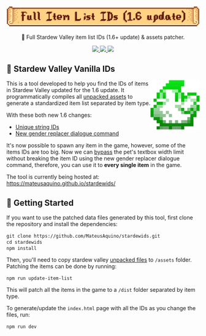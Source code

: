 <h1 align="center">
    <img width="600" src="images/header.png" align="center"></img>
</h1>
<p align="center">🐣 Full Stardew Valley item list IDs (1.6+ update) & assets patcher.</p>

<p align="center">
  <a aria-label="Node version" href="https://github.com/nodejs/node/releases/tag/v20.11.1">
    <img src="https://img.shields.io/badge/nodejs-20.11.1-success?logo=Node.js"></img>
  </a>
  <a aria-label="Pug version" href="https://github.com/pugjs/pug/releases/tag/pug%403.0.2">
    <img src="https://img.shields.io/badge/pug-3.0.2-success?logo=Pug"></img>
  </a>
  <img src="https://visitor-badge.laobi.icu/badge?page_id=mateusaquino.stardewids&format=true&right_color=%2304AA6D"></img>
</p>

## 🐓 Stardew Valley Vanilla IDs

<p align="left">
  <a target="_blank" href="https://mateusaquino.github.io/stardewids/"><img width="128px" alt="Logo" title="Logo" align="right" src="favicon/icon_128px.png"/></a>
</p>

This is a tool developed to help you find the IDs of items in Stardew Valley updated for the 1.6 update. It programmatically compiles all [unpacked assets](https://github.com/Pathoschild/StardewXnbHack) to generate a standardized item list separated by item type.

With these both new 1.6 changes:

- [Unique string IDs](https://stardewvalleywiki.com/Modding:Migrate_to_Stardew_Valley_1.6#Unique_string_IDs)
- [New gender replacer dialogue command](https://stardewvalleywiki.com/Modding:Migrate_to_Stardew_Valley_1.6#:~:text=Added%20new%20dialogue%20commands,male%20or%20female)

It's now possible to spawn any item in the game, however, some of the items IDs are too big. Now we can [bypass](https://www.reddit.com/r/StardewValley/comments/12hec5j/item_code_name_limit_bypass/) the pet's textbox width limit without breaking the item ID using the new gender replacer dialogue command, therefore, you can use it to **every single item** in the game.

The tool is currently being hosted at: https://mateusaquino.github.io/stardewids/

## 🚀 Getting Started

If you want to use the patched data files generated by this tool, first clone the repository and install the dependencies:

```nginx
git clone https://github.com/MateusAquino/stardewids.git
cd stardewids
npm install
```

Then, you'll need to copy stardew valley [unpacked files](https://github.com/Pathoschild/StardewXnbHack) to `/assets` folder. Patching the items can be done by running:

```nginx
npm run update-item-list
```

This will patch all the items in the game to a `/dist` folder separated by item type.

To generate/update the `index.html` page with all the IDs as you change the files, run:

```nginx
npm run dev
```
